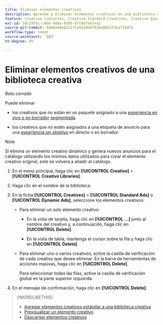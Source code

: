 ```yaml
---
title: Eliminar elementos creativos
description: Aprenda a eliminar elementos creativos en una biblioteca creativa.
feature: Creative Libraries, Creative Standard Creatives, Creative Dynamic Creatives
exl-id: 5dc197dc-c4bb-489a-8395-b7c8efa47ea1
source-git-commit: 8d88a46e82a17ce5d2debf93ea0652f35a734d7a
workflow-type: tm+mt
source-wordcount: '183'
ht-degree: 0%

---
```


# Eliminar elementos creativos de una biblioteca creativa

*Beta cerrada*

Puede eliminar

* los creativos que no están en un paquete asignado a una [experiencia en vivo o en borrador](/help/creative/experiences/experience-about.md#experience-statuses-experience-statuses) [segmentada](/help/creative/experiences/experience-about.md).

* los creativos que no estén asignados a una etiqueta de anuncio para una [experiencia sin objetivo](/help/creative/experiences/experience-about.md) en directo o en borrador.

>[!NOTE]
>
>Si elimina un elemento creativo dinámico y genera nuevos anuncios para el catálogo utilizando los mismos datos utilizados para crear el elemento creativo original, este se volverá a añadir al catálogo.

1. En el menú principal, haga clic en **[!UICONTROL Creative]** > **[!UICONTROL Creative Libraries]**.

1. Haga clic en el nombre de la biblioteca.

1. En la ficha **[!UICONTROL Creatives]** > **[!UICONTROL Standard Ads]** o **[!UICONTROL Dynamic Ads]**, seleccione los elementos creativos:

   * Para eliminar un solo elemento creativo:

      * En la vista de tarjeta, haga clic en **[!UICONTROL ...]** junto al nombre del creativo y, a continuación, haga clic en **[!UICONTROL Delete]**.

      * En la vista de tabla, mantenga el cursor sobre la fila y haga clic en **[!UICONTROL Delete]**.

   * Para eliminar uno o varios creativos, active la casilla de verificación de cada creativo que desee eliminar. En la barra de herramientas de acciones masivas, haga clic en **[!UICONTROL Delete]**.

     Para seleccionar todas las filas, active la casilla de verificación global en la parte superior izquierda.

1. En el mensaje de confirmación, haga clic en **[!UICONTROL Delete]**.

>[!MORELIKETHIS]
>
>* [Agregar elementos creativos estándar a una biblioteca creativa](creative-add-standard.md)
>* [Previsualizar un elemento creativo](creative-preview.md)
>* [Descargar elementos creativos](creative-download.md)
